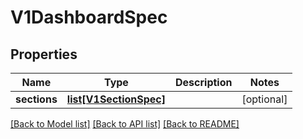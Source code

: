 # V1DashboardSpec

## Properties
Name | Type | Description | Notes
------------ | ------------- | ------------- | -------------
**sections** | [**list[V1SectionSpec]**](V1SectionSpec.md) |  | [optional] 

[[Back to Model list]](../README.md#documentation-for-models) [[Back to API list]](../README.md#documentation-for-api-endpoints) [[Back to README]](../README.md)


